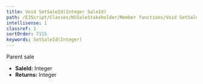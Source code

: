 ```yaml
---
title: Void SetSaleId(Integer SaleId)
path: /EJScript/Classes/NSSaleStakeholder/Member functions/Void SetSaleId(Integer p_0)
intellisense: 1
classref: 1
sortOrder: 7115
keywords: SetSaleId(Integer)
---
```



Parent sale



* **SaleId:** Integer
* **Returns:** Integer


